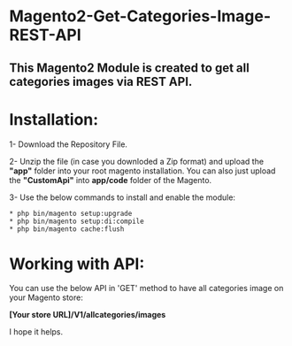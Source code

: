 # Magento2-Get-Categories-Image-REST-API
## This Magento2 Module is created to get all categories images via REST API.

# Installation:
1- Download the Repository File. 

2- Unzip the file (in case you downloded a Zip format) and upload the **"app"** folder into your root magento installation. You can also just upload the **"CustomApi"** into **app/code** folder of the Magento. 

3- Use the below commands to install and enable the module:

    * php bin/magento setup:upgrade
    * php bin/magento setup:di:compile
    * php bin/magento cache:flush
    
# Working with API:
You can use the below API in 'GET' method to have all categories image on your Magento store:

**[Your store URL]/V1/allcategories/images**

I hope it helps. 


